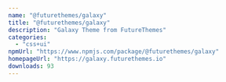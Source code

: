 ```yaml
---
name: "@futurethemes/galaxy"
title: "@futurethemes/galaxy"
description: "Galaxy Theme from FutureThemes"
categories:
  - "css+ui"
npmUrl: "https://www.npmjs.com/package/@futurethemes/galaxy"
homepageUrl: "https://galaxy.futurethemes.io"
downloads: 93
---
```

